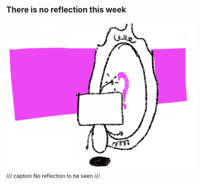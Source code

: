 ## There is no reflection this week

![reflection](images/reflection.png)
/// caption
No reflection to be seen
/// 